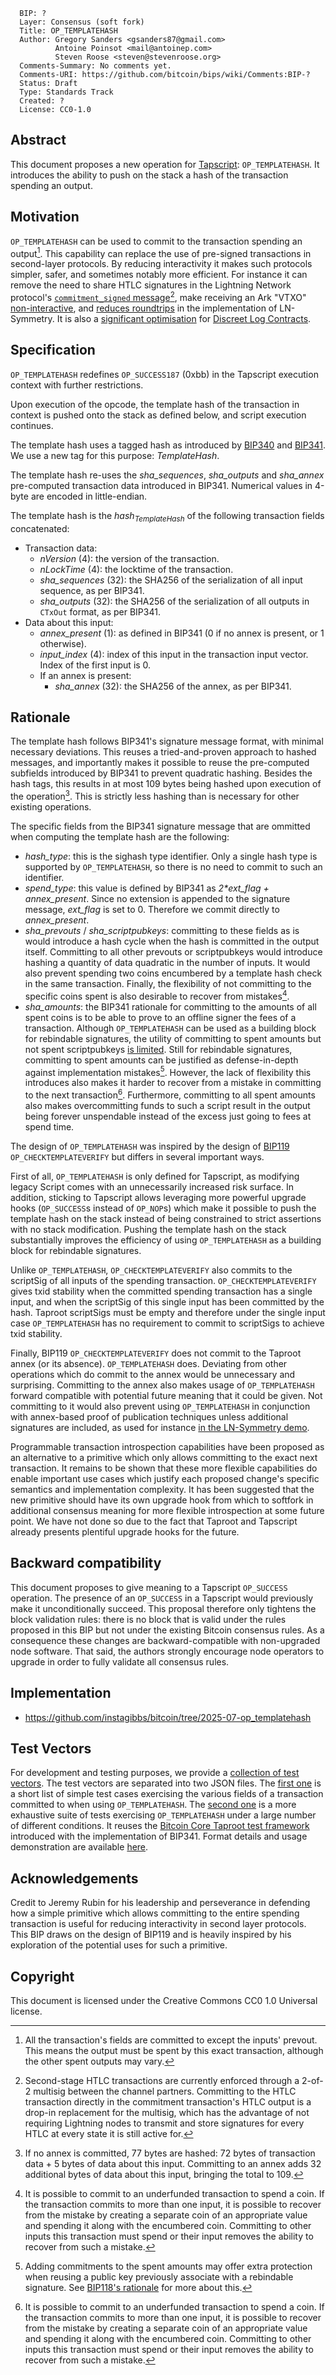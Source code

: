```
  BIP: ?
  Layer: Consensus (soft fork)
  Title: OP_TEMPLATEHASH
  Author: Gregory Sanders <gsanders87@gmail.com>
          Antoine Poinsot <mail@antoinep.com>
          Steven Roose <steven@stevenroose.org>
  Comments-Summary: No comments yet.
  Comments-URI: https://github.com/bitcoin/bips/wiki/Comments:BIP-?
  Status: Draft
  Type: Standards Track
  Created: ?
  License: CC0-1.0
```

## Abstract

This document proposes a new operation for [Tapscript][tapscript-bip]: `OP_TEMPLATEHASH`. It introduces the ability to
push on the stack a hash of the transaction spending an output.

## Motivation

`OP_TEMPLATEHASH` can be used to commit to the transaction spending an output[^commit-exact-tx]. This capability
can replace the use of pre-signed transactions in second-layer protocols. By reducing interactivity it makes such
protocols simpler, safer, and sometimes notably more efficient. For instance it can remove the need to share HTLC
signatures in the Lightning Network protocol's [`commitment_signed` message][ln-commit-signed][^ln-second-stage], make
receiving an Ark "VTXO" [non-interactive][ark-case-ctv], and [reduces roundtrips][symmetric-greg] in the implementation
of LN-Symmetry. It is also a [significant optimisation][fournier-ctv-dlcs] for [Discreet Log Contracts][optech-dlcs].

## Specification

`OP_TEMPLATEHASH` redefines `OP_SUCCESS187` (0xbb) in the Tapscript execution context with further restrictions.

Upon execution of the opcode, the template hash of the transaction in context is pushed onto the stack as defined below,
and script execution continues.

The template hash uses a tagged hash as introduced by [BIP340][schnorr-bip] and [BIP341][taproot-bip]. We use a new tag
for this purpose: *TemplateHash*.

The template hash re-uses the *sha_sequences*, *sha_outputs* and *sha_annex* pre-computed transaction data introduced in
BIP341. Numerical values in 4-byte are encoded in little-endian.

The template hash is the *hash<sub>TemplateHash</sub>* of the following transaction fields concatenated:

- Transaction data:
    - *nVersion* (4): the version of the transaction.
    - *nLockTime* (4): the locktime of the transaction.
    - *sha_sequences* (32): the SHA256 of the serialization of all input sequence, as per BIP341.
    - *sha_outputs* (32): the SHA256 of the serialization of all outputs in `CTxOut` format, as per BIP341.
- Data about this input:
    - *annex_present* (1): as defined in BIP341 (0 if no annex is present, or 1 otherwise).
    - *input_index* (4): index of this input in the transaction input vector. Index of the first input is 0.
    - If an annex is present:
        - *sha_annex* (32): the SHA256 of the annex, as per BIP341.

## Rationale

The template hash follows BIP341's signature message format, with minimal necessary deviations. This reuses a
tried-and-proven approach to hashed messages, and importantly makes it possible to reuse the pre-computed subfields
introduced by BIP341 to prevent quadratic hashing. Besides the hash tags, this results in at most 109 bytes being hashed
upon execution of the operation[^hashed-msg-max-size]. This is strictly less hashing than is necessary for other
existing operations.

The specific fields from the BIP341 signature message that are ommitted when computing the template hash are the
following:
- *hash_type*: this is the sighash type identifier. Only a single hash type is supported by `OP_TEMPLATEHASH`, so there
  is no need to commit to such an identifier.
- *spend_type*: this value is defined by BIP341 as *2\*ext_flag + annex_present*. Since no extension is appended to the
  signature message, *ext_flag* is set to 0. Therefore we commit directly to *annex_present*.
- *sha_prevouts* / *sha_scriptpubkeys*: committing to these fields as is would introduce a hash cycle when the hash is
  committed in the output itself. Committing to all other prevouts or scriptpubkeys would introduce hashing a quantity
  of data quadratic in the number of inputs. It would also prevent spending two coins encumbered by a template hash
  check in the same transaction. Finally, the flexibility of not committing to the specific coins spent is also
  desirable to recover from mistakes[^no-commit-other-coins].
- *sha_amounts*: the BIP341 rationale for committing to the amounts of all spent coins is to be able to prove to an offline
  signer the fees of a transaction. Although `OP_TEMPLATEHASH` can be used as a building block for rebindable
  signatures, the utility of committing to spent amounts but not spent scriptpubkeys [is
  limited][greg-attack-input-ownership]. Still for rebindable signatures, committing to spent amounts can be justified
  as defense-in-depth against implementation mistakes[^commit-spent-amounts]. However, the lack of flexibility this
  introduces also makes it harder to recover from a mistake in committing to the next
  transaction[^no-commit-other-coins]. Furthermore, committing to all spent amounts also makes overcommitting funds to
  such a script result in the output being forever unspendable instead of the excess just going to fees at spend time.

The design of `OP_TEMPLATEHASH` was inspired by the design of [BIP119][ctv-bip] `OP_CHECKTEMPLATEVERIFY` but differs in
several important ways.

First of all, `OP_TEMPLATEHASH` is only defined for Tapscript, as modifying legacy Script comes with an unnecessarily
increased risk surface. In addition, sticking to Tapscript allows leveraging more powerful upgrade hooks (`OP_SUCCESS`s
instead of `OP_NOP`s) which make it possible to push the template hash on the stack instead of being constrained to
strict assertions with no stack modification. Pushing the template hash on the stack substantially improves the
efficiency of using `OP_TEMPLATEHASH` as a building block for rebindable signatures.

Unlike `OP_TEMPLATEHASH`, `OP_CHECKTEMPLATEVERIFY` also commits to the scriptSig of all inputs of the spending
transaction. `OP_CHECKTEMPLATEVERIFY` gives txid stability when the committed spending transaction has a single input,
and when the scriptSig of this single input has been committed by the hash.
Taproot scriptSigs must be empty and therefore under the single input case `OP_TEMPLATEHASH` has no requirement
to commit to scriptSigs to achieve txid stability.

Finally, BIP119 `OP_CHECKTEMPLATEVERIFY` does not commit to the Taproot annex (or its absence). `OP_TEMPLATEHASH` does.
Deviating from other operations which do commit to the annex would be unnecessary and surprising. Committing to the
annex also makes usage of `OP_TEMPLATEHASH` forward compatible with potential future meaning that it could be given. Not
committing to it would also prevent using `OP_TEMPLATEHASH` in conjunction with annex-based proof of publication
techniques unless additional signatures are included, as used for instance [in the LN-Symmetry demo][symmetry-annex-publication].

Programmable transaction introspection capabilities have been proposed as an alternative to a primitive which only
allows committing to the exact next transaction. It remains to be shown that these more flexible capabilities do
enable important use cases which justify each proposed change's specific semantics and implementation complexity. It
has been suggested that the new primitive should have its own upgrade hook from which to softfork in additional
consensus meaning for more flexible introspection at some future point. We have not done so due to the fact that Taproot
and Tapscript already presents plentiful upgrade hooks for the future.

## Backward compatibility

This document proposes to give meaning to a Tapscript `OP_SUCCESS` operation. The presence of an `OP_SUCCESS` in a
Tapscript would previously make it unconditionally succeed. This proposal therefore only tightens the block validation
rules: there is no block that is valid under the rules proposed in this BIP but not under the existing Bitcoin consensus
rules. As a consequence these changes are backward-compatible with non-upgraded node software. That said, the authors
strongly encourage node operators to upgrade in order to fully validate all consensus rules.

## Implementation

* https://github.com/instagibbs/bitcoin/tree/2025-07-op_templatehash

## Test Vectors

For development and testing purposes, we provide a [collection of test vectors](bip-templatehash/test_vectors). The test
vectors are separated into two JSON files. The [first one](bip-templatehash/test_vectors/basics.json) is a short list of
simple test cases exercising the various fields of a transaction committed to when using `OP_TEMPLATEHASH`. The [second
one](bip-templatehash/test_vectors/script_assets_test.json) is a more exhaustive suite of tests exercising `OP_TEMPLATEHASH`
under a large number of different conditions. It reuses the [Bitcoin Core Taproot test framework][feature_taproot.py]
introduced with the implementation of BIP341. Format details and usage demonstration are available
[here](bip-templatehash/test_vectors/README.md).

## Acknowledgements

Credit to Jeremy Rubin for his leadership and perseverance in defending how a simple primitive which
allows committing to the entire spending transaction is useful for reducing
interactivity in second layer protocols. This BIP draws on the design of BIP119 and is
heavily inspired by his exploration of the potential uses for such a primitive.

## Copyright

This document is licensed under the Creative Commons CC0 1.0 Universal license.


[^ln-second-stage]: Second-stage HTLC transactions are currently enforced through a 2-of-2 multisig between the channel
partners. Committing to the HTLC transaction directly in the commitment transaction's HTLC output is a drop-in
replacement for the multisig, which has the advantage of not requiring Lightning nodes to transmit and store signatures
for every HTLC at every state it is still active for.
[^commit-exact-tx]: All the transaction's fields are committed to except the inputs' prevout. This means the output must
be spent by this exact transaction, although the other spent outputs may vary.
[^no-commit-other-coins]: It is possible to commit to an underfunded transaction to spend a coin. If the transaction
commits to more than one input, it is possible to recover from the mistake by creating a separate coin of an appropriate
value and spending it along with the encumbered coin. Committing to other inputs this transaction must spend or their
input removes the ability to recover from such a mistake.
[^commit-spent-amounts]: Adding commitments to the spent amounts may offer extra protection when reusing a public key
previously associate with a rebindable signature. See [BIP118's rationale][apo-bip-spent-amounts] for more about this.
[^hashed-msg-max-size]: If no annex is committed, 77 bytes are hashed: 72 bytes of transaction data + 5 bytes of data
about this input. Committing to an annex adds 32 additional bytes of data about this input, bringing the total to 109.


[schnorr-bip]: bip-0340.mediawidi
[taproot-bip]: bip-0341.mediawidi
[tapscript-bip]: bip-0342.mediawidi
[csfs-bip]: bip-0348.md
[ctv-bip]: bip-0119.md
[apo-bip-spent-amounts]: https://github.com/bitcoin/bips/blob/master/bip-0118.mediawiki#cite_note-3
[ark-case-ctv]: https://delvingbitcoin.org/t/the-ark-case-for-ctv/1528
[symmetric-greg]: https://delvingbitcoin.org/t/ln-symmetry-project-recap/359
[greg-attack-input-ownership]: https://gnusha.org/pi/bitcoindev/CAB3F3Dv1kuJdu8veNUHa4b58TvWy=BT6zfxdhqEPBQ8rjDfWtA@mail.gmail.com
[symmetry-annex-publication]: https://github.com/instagibbs/bolts/blob/eltoo_draft/XX-eltoo-transactions.md#update-transaction
[ln-commit-signed]: https://github.com/lightning/bolts/blob/master/02-peer-protocol.md#committing-updates-so-far-commitment_signed
[fournier-ctv-dlcs]: https://gnusha.org/pi/bitcoindev/CAH5Bsr2vxL3FWXnJTszMQj83jTVdRvvuVpimEfY7JpFCyP1AZA@mail.gmail.com
[optech-dlcs]: https://bitcoinops.org/en/topics/discreet-log-contracts
[feature_taproot.py]: https://github.com/bitcoin/bitcoin/blob/v29.0/test/functional/feature_taproot.py

